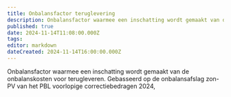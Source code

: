 ```yaml
---
title: Onbalansfactor teruglevering
description: Onbalansfactor waarmee een inschatting wordt gemaakt van de onbalanskosten voor terugleveren. Gebasseerd op de onbalansafslag zon-PV van het PBL voorlopige correctiebedragen 2024,
published: true
date: 2024-11-14T11:08:00.000Z
tags: 
editor: markdown
dateCreated: 2024-11-14T16:00:00.000Z
---
```


Onbalansfactor waarmee een inschatting wordt gemaakt van de onbalanskosten voor terugleveren. Gebasseerd op de onbalansafslag zon-PV van het PBL voorlopige correctiebedragen 2024,